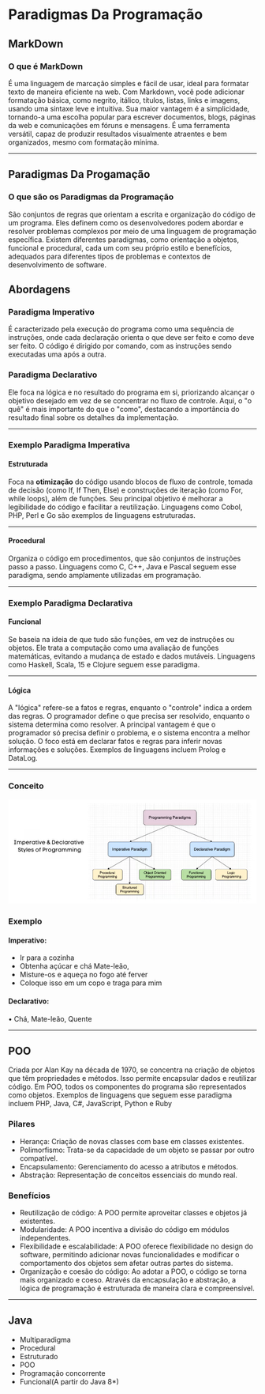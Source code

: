 # Paradigmas Da Programação

## MarkDown
### O que é MarkDown
É uma linguagem de marcação simples e fácil de usar, ideal para formatar texto de maneira eficiente na web. Com Markdown, você pode adicionar formatação básica, como negrito, itálico, títulos, listas, links e imagens, usando uma sintaxe leve e intuitiva. Sua maior vantagem é a simplicidade, tornando-a uma escolha popular para escrever documentos, blogs, páginas da web e comunicações em fóruns e mensagens. É uma ferramenta versátil, capaz de produzir resultados visualmente atraentes e bem organizados, mesmo com formatação mínima.

---

## Paradigmas Da Progamação

### O que são os Paradigmas da Programação
São conjuntos de regras que orientam a escrita e organização do código de um programa. Eles definem como os desenvolvedores podem abordar e resolver problemas complexos por meio de uma linguagem de programação específica. Existem diferentes paradigmas, como orientação a objetos, funcional e procedural, cada um com seu próprio estilo e benefícios, adequados para diferentes tipos de problemas e contextos de desenvolvimento de software.

## Abordagens
### Paradigma Imperativo
É caracterizado pela execução do programa como uma sequência de instruções, onde cada declaração orienta o que deve ser feito e como deve ser feito. O código é dirigido por comando, com as instruções sendo executadas uma após a outra.

### Paradigma Declarativo
 Ele foca na lógica e no resultado do programa em si, priorizando alcançar o objetivo desejado em vez de se concentrar no fluxo de controle. Aqui, o "o quê" é mais importante do que o "como", destacando a importância do resultado final sobre os detalhes da implementação.
 
 ---
### Exemplo Paradigma Imperativa
#### Estruturada
Foca na **otimização** do código usando blocos de fluxo de controle, tomada de decisão (como If, If Then, Else) e construções de iteração (como For, while loops), além de funções. Seu principal objetivo é melhorar a legibilidade do código e facilitar a reutilização. Linguagens como Cobol, PHP, Perl e Go são exemplos de linguagens estruturadas.

---
#### Procedural
Organiza o código em procedimentos, que são conjuntos de instruções passo a passo. Linguagens como C, C++, Java e Pascal seguem esse paradigma, sendo amplamente utilizadas em programação.

---
### Exemplo Paradigma Declarativa
#### Funcional 
Se baseia na ideia de que tudo são funções, em vez de instruções ou objetos. Ele trata a computação como uma avaliação de funções matemáticas, evitando a mudança de estado e dados mutáveis. Linguagens como Haskell, Scala, 15 e Clojure seguem esse paradigma.

---
#### Lógica
A "lógica" refere-se a fatos e regras, enquanto o "controle" indica a ordem das regras. O programador define o que precisa ser resolvido, enquanto o sistema determina como resolver. A principal vantagem é que o programador só precisa definir o problema, e o sistema encontra a melhor solução. O foco está em declarar fatos e regras para inferir novas informações e soluções. Exemplos de linguagens incluem Prolog e DataLog.

---
### Conceito
![alt text](image.png)

### Exemplo
#### Imperativo:
* Ir para a cozinha
* Obtenha açúcar e chá Mate-leão,
* Misture-os e aqueça no fogo até ferver
* Coloque isso em um copo e traga para mim
#### Declarativo:
• Chá, Mate-leão, Quente

---
## POO

Criada por Alan Kay na década de 1970, se concentra na criação de objetos que têm propriedades e métodos. Isso permite encapsular dados e reutilizar código. Em POO, todos os componentes do programa são representados como objetos. Exemplos de linguagens que seguem esse paradigma incluem PHP, Java, C#, JavaScript, Python e Ruby

### Pilares
* Herança: Criação de novas classes com base em classes existentes.
* Polimorfismo: Trata-se da capacidade de um objeto se passar por outro compatível.
* Encapsulamento: Gerenciamento do acesso a atributos e métodos.
* Abstração: Representação de conceitos essenciais do mundo real.
### Benefícios
* Reutilização de código: A POO permite aproveitar classes e objetos já existentes.
* Modularidade: A POO incentiva a divisão do código em módulos independentes.
* Flexibilidade e escalabilidade: A POO oferece flexibilidade no design do software, permitindo adicionar novas funcionalidades e modificar o comportamento dos objetos sem afetar outras partes do sistema.
* Organização e coesão do código: Ao adotar a POO, o código se torna mais organizado e coeso. Através da encapsulação e abstração, a lógica de programação é estruturada de maneira clara e compreensível.

---
## Java
* Multiparadigma
* Procedural
* Estruturado
* POO
* Programação concorrente
* Funcional(A partir do Java 8*)









